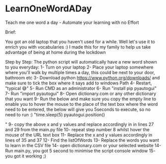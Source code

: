 # LearnOneWordADay
Teach me one word a day - Automate your learning with no Effort


Brief:

You got an old laptop that you haven't used for a while. Well let's use it to enrich you with vocabularies :)
I made this for my family to help us take advantage of being at home during  the lockdown

Step by Step:
The python script will automatically have a new word shown to you everyday:
1- Turn on your laptop
2- Place your laptop somewhere where you'll walk by multiple times a day, this could be next to your door, bathroom etc
3- Download python https://www.python.org/downloads/ and make sure to tick the box where it says add to windows Path
4- Restart, "typical 😅" 
5- Run CMD as an administrator 
6- Run "install pip pyautogui"
7- Run "import pyautogui"
8- Open dictionary.com or any other dictionary that you want
9- Run the below and make sure you copy the empty line to enable you to hover the mouse to the place of the text box where the word need to be entered, the below will give you 5seconds to execute, so no need to run :) 
"time.sleep(5)
pyautogui.position()

"
9- copy the above x and y values and replace accordingly in in lines 27 and 29 from the main.py file
10- repeat step number 8 whilst hover the mouse of the URL text box
11- Replace the x and y values accordingly in lines of 35 and 37
12-  Find the listOfWords
13- Replace the words you want to learn in the CSV file
14- open dictionary.com or your selected website
14- Run main.py, you got 5 second to minimise the script console window
15- you got it working ;) 

